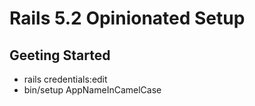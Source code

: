 # Rails 5.2 Opinionated Setup

## Geeting Started

* rails credentials:edit
* bin/setup AppNameInCamelCase
